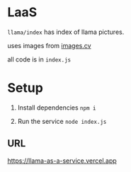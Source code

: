 # LaaS
`llama/index` has index of llama pictures.

uses images from [images.cv](https://images.cv/dataset/llama-image-classification-dataset)

all code is in `index.js`

# Setup
1. Install dependencies
`npm i`

2. Run the service
`node index.js`

## URL
https://llama-as-a-service.vercel.app
